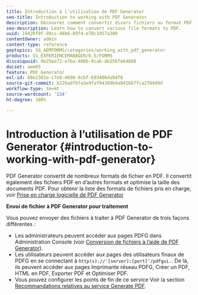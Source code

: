 ```yaml
---
title: Introduction à l’utilisation de PDF Generator
seo-title: Introduction to working with PDF Generator
description: Découvrez comment convertir divers fichiers au format PDF.
seo-description: Learn how to convert various file formats to PDF.
uuid: 1942bf9f-99cc-48b6-89f4-e78c1957a300
contentOwner: admin
content-type: reference
geptopics: SG_AEMFORMS/categories/working_with_pdf_generator
products: SG_EXPERIENCEMANAGER/6.5/FORMS
discoiquuid: 9e25ea72-e7ba-400b-9cab-de256fe64888
docset: aem65
feature: PDF Generator
exl-id: 08e2381e-c7e8-4690-9cbf-6934064a04f8
source-git-commit: b220adf6fa3e9faf94389b9a9416b7fca2f89d9d
workflow-type: tm+mt
source-wordcount: '134'
ht-degree: 100%

---
```


# Introduction à l’utilisation de PDF Generator {#introduction-to-working-with-pdf-generator}

PDF Generator convertit de nombreux formats de fichier en PDF. Il convertit également des fichiers PDF en d’autres formats et optimise la taille des documents PDF. Pour obtenir la liste des formats de fichiers pris en charge, voir [Prise en charge logicielle de PDF Generator](/help/forms/using/aem-forms-jee-supported-platforms.md) 

**Envoi de fichier à PDF Generator pour traitement**

Vous pouvez envoyer des fichiers à traiter à PDF Generator de trois façons différentes :

* Les administrateurs peuvent accéder aux pages PDFG dans Administration Console (voir [Conversion de fichiers à l’aide de PDF Generator](/help/forms/using/admin-help/converting-files-using-pdf-generator.md)).
* Les utilisateurs peuvent accéder aux pages des utilisateurs finaux de PDFG en se connectant à `http(s)://'[server]:[port]'/pdfgui.`. De là, ils peuvent accéder aux pages Imprimante réseau PDFG, Créer un PDF, HTML en PDF, Exporter PDF et Optimiser PDF.
* Vous pouvez configurer les points de fin de ce service Voir la section <!--Fix broken link to Managing Endpoints --> [Recommandations relatives au service Generate PDF](configuring-watched-folder-endpoints.md#generate-pdf-service-recommendations).

